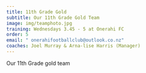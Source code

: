 ```yaml
---
title: 11th Grade Gold
subtitle: Our 11th Grade Gold Team
image: img/teamphoto.jpg
training: Wednesdays 3.45 - 5 at Onerahi FC
order: 5
email: " onerahifootballclub@outlook.co.nz"
coaches: Joel Murray & Arna-lise Harris (Manager)
---
```

Our 11th Grade gold team